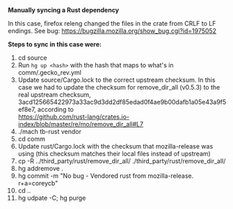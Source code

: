 **Manually syncing a Rust dependency**

In this case, firefox releng changed the files in the crate from CRLF to LF endings. See bug: https://bugzilla.mozilla.org/show_bug.cgi?id=1975052

**Steps to sync in this case were:**

1.  cd source
2.  Run `hg up <hash>` with the hash that maps to what's in comm/.gecko_rev.yml
3.  Update source/Cargo.lock to the correct upstream checksum. In this case we had to update the checksum for remove_dir_all (v0.5.3) to the real upstream checksum, 3acd125665422973a33ac9d3dd2df85edad0f4ae9b00dafb1a05e43a9f5ef8e7, according to  
    https://github.com/rust-lang/crates.io-index/blob/master/re/mo/remove_dir_all#L7
4.  ./mach tb-rust vendor
5.  cd comm
6.  Update rust/Cargo.lock with the checksum that mozilla-release was using (this checksum matches their local files instead of upstream)
7.  cp -R ../third_party/rust/remove_dir_all/ ./third_party/rust/remove_dir_all/
8.  hg addremove .
9.  hg commit -m "No bug - Vendored rust from mozilla-release. r+a=coreycb"
10. cd ..
11. hg udpate -C; hg purge
